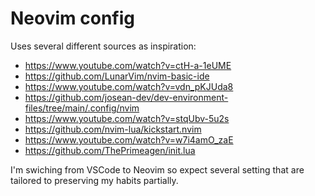 # Neovim config

Uses several different sources as inspiration:
- https://www.youtube.com/watch?v=ctH-a-1eUME
- https://github.com/LunarVim/nvim-basic-ide
- https://www.youtube.com/watch?v=vdn_pKJUda8
- https://github.com/josean-dev/dev-environment-files/tree/main/.config/nvim
- https://www.youtube.com/watch?v=stqUbv-5u2s
- https://github.com/nvim-lua/kickstart.nvim
- https://www.youtube.com/watch?v=w7i4amO_zaE
- https://github.com/ThePrimeagen/init.lua


I'm swiching from VSCode to Neovim so expect several setting that are tailored to preserving my habits partially.
